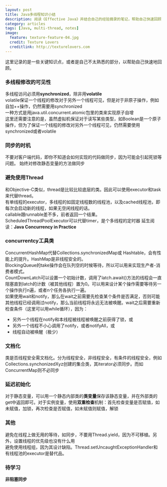 ```yaml
---
layout: post
title: Java多线程知识小结
description: 阅读《Effective Java》并结合自己的经验摘录的笔记，帮助自己快速回顾已有的知识
category: articles
tags: [Java, multi-thread, notes]
image:
  feature: texture-feature-04.jpg
  credit: Texture Lovers
  creditlink: http://texturelovers.com
---
```


这里记录的是一些关键知识点，或者是自己不太熟悉的部分，以帮助自己快速地回顾。

### 多线程修改的可见性
多线程访问必须用**synchronized**，除非用**volatile**   
volatile保证一个线程的修改对于另外一个线程可见，但是对于非原子操作，例如自加++操作，仍然需要用synchronized  
一种方式是用java.util.concurrent.atomic包里的类来实现原子自增  
这里还需要注意的是，虽然虚拟机保证对于读写某些类型，如Boolean是一个原子操作，但为了保证一个线程的修改对另外一个线程可见，仍然需要使用synchronized或者volatile

### 同步的时机
不要对客户端代码，即你不知道会如何实现的代码做同步，因为可能会引起死锁等问题。
始终对修改静态变量的方法做同步

### 避免使用Thread
和Objective-C类似，thread是比较比较底层的类。因此可以使用executor和task来代替thread。  
有单线程的executor，多线程的如固定线程数的线程池，以及cached线程池，即每次会启动新的线程，如果无空闲线程的话。  
callable跟runnable差不多，前者返回一个结果。ScheduledThreadPoolExecutor可以代替timer，是个多线程的定时器
延生阅读：**Java Concurrency in Practice**

### concurrentcy工具类
ConcurrentHashMap代替Collections.synchronizedMap或 Hashtable，会有性能上的提升。HashMap是非线程安全的。  
BlockingQueue的take操作会在队列空的时候等待，所以可以用来实现生产者-消费者模式。  
CountDownLatch可以设置一个初始计数，调用了latch.await()方法的线程会一直阻塞直到latch的计数（被其他线程）置为0。可以用来设计某个操作需要等待另一个操作执行n遍，或者n个任务各执行一遍。  
如果使用wait和notify，那么在wait之前需要先检查某个条件是否满足，否则可能其他线程已经调用过notify，那么当前线程将永远无法被唤醒。wait之后需要重新检查条件（这里可以用while循环），因为：

- 另外一个线程在notify和本线程被线程被唤醒之前获得了锁，或
- 另外一个线程不小心调用了notify，或者notifyAll，或
- 线程自动被唤醒（极少）

### 文档化
类是否线程安全需文档化。分为线程安全，非线程安全，有条件的线程安全，例如Collections.synchonizedXyz创建的集合类，其iterator必须同步。而如ConcurrentMap则不必同步

### 延迟初始化
对于静态变量，可以用一个静态内部类的**类变量**保存该静态变量，并在外部类的get中返回即可。对于实例变量，使用**双重检查**机制：首先检查变量是否赋值，如未赋值，加锁，再次检查是否赋值，如未赋值则赋值，解锁

### 其他
避免在线程上做无用的等待，如同步，不要用Thread.yield，因为不可移植。另外，设置线程的优先级也没有什么用  
避免使用线程组，因为其设计缺陷。Thread.setUncaughtExceptionHandler和有线程池的executor是替代品。 

### 待学习
**非阻塞同步**
 
